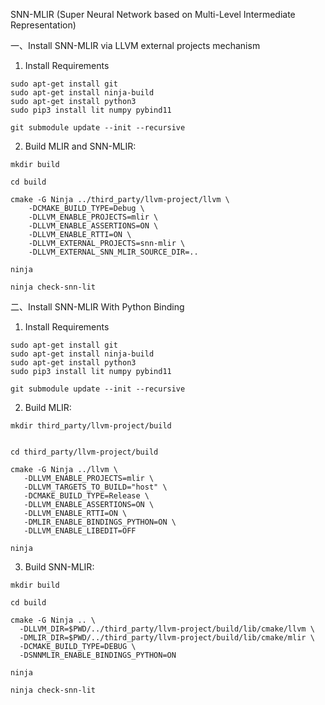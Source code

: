 SNN-MLIR (Super Neural Network based on Multi-Level Intermediate Representation)

一、Install SNN-MLIR via LLVM external projects mechanism

1. Install Requirements
```
sudo apt-get install git
sudo apt-get install ninja-build
sudo apt-get install python3
sudo pip3 install lit numpy pybind11

git submodule update --init --recursive
```

2. Build MLIR and SNN-MLIR:
```
mkdir build

cd build

cmake -G Ninja ../third_party/llvm-project/llvm \
    -DCMAKE_BUILD_TYPE=Debug \
    -DLLVM_ENABLE_PROJECTS=mlir \
    -DLLVM_ENABLE_ASSERTIONS=ON \
    -DLLVM_ENABLE_RTTI=ON \
    -DLLVM_EXTERNAL_PROJECTS=snn-mlir \
    -DLLVM_EXTERNAL_SNN_MLIR_SOURCE_DIR=.. 

ninja

ninja check-snn-lit
```

二、Install SNN-MLIR With Python Binding

1. Install Requirements
```
sudo apt-get install git
sudo apt-get install ninja-build
sudo apt-get install python3
sudo pip3 install lit numpy pybind11

git submodule update --init --recursive
```

2. Build MLIR:

```
mkdir third_party/llvm-project/build


cd third_party/llvm-project/build

cmake -G Ninja ../llvm \
   -DLLVM_ENABLE_PROJECTS=mlir \
   -DLLVM_TARGETS_TO_BUILD="host" \
   -DCMAKE_BUILD_TYPE=Release \
   -DLLVM_ENABLE_ASSERTIONS=ON \
   -DLLVM_ENABLE_RTTI=ON \
   -DMLIR_ENABLE_BINDINGS_PYTHON=ON \
   -DLLVM_ENABLE_LIBEDIT=OFF

ninja
```

3. Build SNN-MLIR:

```
mkdir build

cd build

cmake -G Ninja .. \
  -DLLVM_DIR=$PWD/../third_party/llvm-project/build/lib/cmake/llvm \
  -DMLIR_DIR=$PWD/../third_party/llvm-project/build/lib/cmake/mlir \
  -DCMAKE_BUILD_TYPE=DEBUG \
  -DSNNMLIR_ENABLE_BINDINGS_PYTHON=ON

ninja

ninja check-snn-lit
```